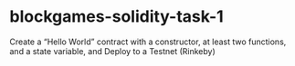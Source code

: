 # blockgames-solidity-task-1
Create a “Hello World” contract with a constructor, at least two functions, and a state variable, and Deploy to a Testnet (Rinkeby)
